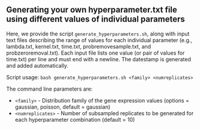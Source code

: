 ## Generating your own hyperparameter.txt file using different values of individual parameters
Here, we provide the script `generate_hyperparameters.sh`, along with input text files describing the range of values for each individual parameter (e.g., lambda.txt, kernel.txt, time.txt, probremovesample.txt, and probzeroremoval.txt). 
Each input file lists one value (or pair of values for time.txt) per line and must end with a newline.
The datestamp is generated and added automatically.

Script usage:
`bash generate_hyperparameters.sh <family> <numreplicates>`

The command line parameters are:
- `<family>` - Distribution family of the gene expression values (options = gaussian, poisson, default = gaussian)
- `<numreplicates>` - Number of subsampled replicates to be generated for each hyperparameter combination (default = 10)
